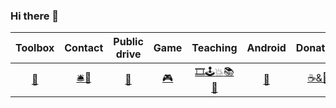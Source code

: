 ### Hi there 👋

|Toolbox | Contact | Public drive | Game | Teaching | Android | Donation |
|:---: | :---: | :---: | :---: | :---: | :---: | :---: |
|[🧰]( https://eloistree.page.link/toolbox) | [🛎💬](https://eloistree.page.link/discord)| [📁](https://eloistree.page.link/publicstorage) | [🎮](https://eloistree.page.link/game) |[🎞️](https://eloistree.page.link/video)[🕹️](https://eloistree.page.link/unity)[💥](https://github.com/EloiStree/HelloRemoteFirework/wiki)[📚](https://eloistree.page.link/teaching) [🥽](https://eloistree.page.link/vr) | [📱](https://eloistree.page.link/playstore)  | [☕&🍻](https://eloistree.page.link/donation)|

